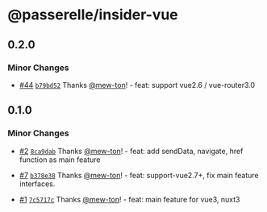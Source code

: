# @passerelle/insider-vue

## 0.2.0

### Minor Changes

- [#44](https://github.com/hacomono-lib/passerelle-vue/pull/44) [`b79bd52`](https://github.com/hacomono-lib/passerelle-vue/commit/b79bd527ba4b30d63df85f85c5d1bdd9b932a1b0) Thanks [@mew-ton](https://github.com/mew-ton)! - feat: support vue2.6 / vue-router3.0

## 0.1.0

### Minor Changes

- [#2](https://github.com/hacomono-lib/passerelle-vue/pull/2) [`8ca9dab`](https://github.com/hacomono-lib/passerelle-vue/commit/8ca9dab6c8336f4a7343855c1bbef0238e3c9fbe) Thanks [@mew-ton](https://github.com/mew-ton)! - feat: add sendData, navigate, href function as main feature

- [#7](https://github.com/hacomono-lib/passerelle-vue/pull/7) [`b378e38`](https://github.com/hacomono-lib/passerelle-vue/commit/b378e388796dbf4316f4d22635f1c05f62a87d91) Thanks [@mew-ton](https://github.com/mew-ton)! - feat: support-vue2.7+, fix main feature interfaces.

- [#1](https://github.com/hacomono-lib/passerelle-vue/pull/1) [`7c5717c`](https://github.com/hacomono-lib/passerelle-vue/commit/7c5717c6fbbd186e7418b893e8ff25af58374bd3) Thanks [@mew-ton](https://github.com/mew-ton)! - feat: main feature for vue3, nuxt3

